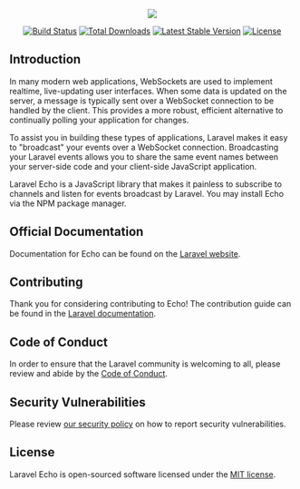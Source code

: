 <p align="center"><img src="https://laravel.com/assets/img/components/logo-echo.svg"></p>

<p align="center">
<a href="https://github.com/laravel/echo/actions"><img src="https://github.com/laravel/echo/workflows/tests/badge.svg" alt="Build Status"></a>
<a href="https://www.npmjs.com/package/laravel-echo"><img src="https://img.shields.io/npm/dt/laravel-echo" alt="Total Downloads"></a>
<a href="https://www.npmjs.com/package/laravel-echo"><img src="https://img.shields.io/npm/v/laravel-echo" alt="Latest Stable Version"></a>
<a href="https://www.npmjs.com/package/laravel-echo"><img src="https://img.shields.io/npm/l/laravel-echo" alt="License"></a>
</p>

## Introduction

In many modern web applications, WebSockets are used to implement realtime, live-updating user interfaces. When some data is updated on the server, a message is typically sent over a WebSocket connection to be handled by the client. This provides a more robust, efficient alternative to continually polling your application for changes.

To assist you in building these types of applications, Laravel makes it easy to "broadcast" your events over a WebSocket connection. Broadcasting your Laravel events allows you to share the same event names between your server-side code and your client-side JavaScript application.

Laravel Echo is a JavaScript library that makes it painless to subscribe to channels and listen for events broadcast by Laravel. You may install Echo via the NPM package manager.

## Official Documentation

Documentation for Echo can be found on the [Laravel website](https://laravel.com/docs/broadcasting).

## Contributing

Thank you for considering contributing to Echo! The contribution guide can be found in the [Laravel documentation](https://laravel.com/docs/contributions).

## Code of Conduct

In order to ensure that the Laravel community is welcoming to all, please review and abide by the [Code of Conduct](https://laravel.com/docs/contributions#code-of-conduct).

## Security Vulnerabilities

Please review [our security policy](https://github.com/laravel/echo/security/policy) on how to report security vulnerabilities.

## License

Laravel Echo is open-sourced software licensed under the [MIT license](LICENSE.md).
